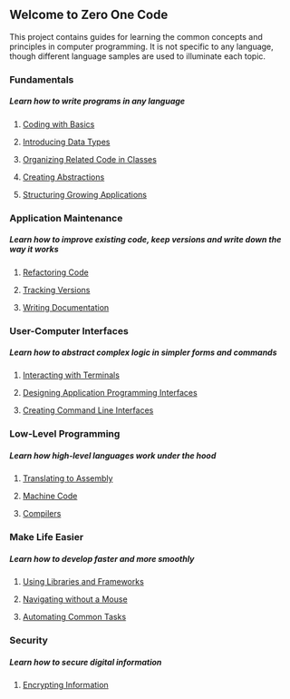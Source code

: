 ## Welcome to Zero One Code
<!-- ## Welcome to Zero, One, Code -->
This project contains guides for learning the common concepts and principles in computer programming. It is not specific to any language, though different language samples are used to illuminate each topic.

### Fundamentals
##### Learn how to write programs in any language
1. [Coding with Basics](programming.md)

2. [Introducing Data Types](data.md)

3. [Organizing Related Code in Classes](oop.md)

4. [Creating Abstractions](interactions.md)

5. [Structuring Growing Applications](structure.md)

### Application Maintenance
##### Learn how to improve existing code, keep versions and write down the way it works
1. [Refactoring Code](refactoring.md)

2. [Tracking Versions](versioning.md)

3. [Writing Documentation](documenting.md)

### User-Computer Interfaces
##### Learn how to abstract complex logic in simpler forms and commands
1. [Interacting with Terminals](terminals.md)

2. [Designing Application Programming Interfaces](apis.md)

3. [Creating Command Line Interfaces](clis.md)


### Low-Level Programming
##### Learn how high-level languages work under the hood
1. [Translating to Assembly](assembly.md)

2. [Machine Code](machine_code.md)

3. [Compilers](compilers.md)


### Make Life Easier
##### Learn how to develop faster and more smoothly
1. [Using Libraries and Frameworks](libraries-frameworks.md) 

2. [Navigating without a Mouse](mouseless-navigation.md)

3. [Automating Common Tasks](scripting.md)


### Security
##### Learn how to secure digital information
1. [Encrypting Information](encryption.md)

